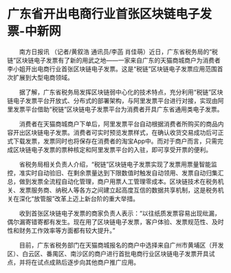 # 广东省开出电商行业首张区块链电子发票-中新网

　　南方日报讯 （记者/黄叙浩 通讯员/李菡 肖佳萌）近日，广东省税务局的“税链”区块链电子发票有了新的用武之地——一家来自广东的天猫商城商户为消费者李小姐开出电商行业首张区块链电子发票。这是“税链”区块链电子发票应用范围首次扩展到大型电商领域。

　　据了解，广东省税务局发挥区块链弱中心化的技术特点，充分利用“税链”区块链电子发票平台开放式、分布式的部署架构，与阿里发票平台进行对接，实现由阿里发票平台借助“税链”区块链电子发票平台为消费者开具广东省通用类电子发票。

　　消费者在天猫商城商户下单后，阿里发票平台自动根据消费者所购买的商品内容开出区块链电子发票。消费者可实时预览发票样式，在确认收货交易成功后可正式下载发票，发票同时也将保存在消费者的淘宝App中。而对于商户而言，只需完成区块链电子发票的票种核定和阿里发票平台的入驻，即可享受开票的便利。

　　省税务局相关负责人介绍，“税链”区块链电子发票实现了发票用票量智能监控，准实时自动验旧、在剩余票量达到下限数值时触发自动领用、发票自动归集汇总，做到发票全流程自动化管理，商户用票人工管理零成本。区块链技术在税务机关、发票服务商、纳税人等各方之间建立起高度互信的数据共享机制，这是税务机关在深化“放管服”改革上迈上新台阶的重大举措。

　　收到首张区块链电子发票的商家负责人表示：“以往纸质发票容易出现纰漏，偶尔漏寄错寄都有发生。现在用了区块链电子发票，客户体验、发票规范性、及时性和财务工作效率等方面都有较大提升。”

　　目前，广东省税务部门在天猫商城报名的商户中选择来自广州市黄埔区（开发区）、白云区、番禺区、南沙区的商户进行首批电商行业区块链电子发票开具试点，并将在试点成熟后逐步向其他商户推广应用。
